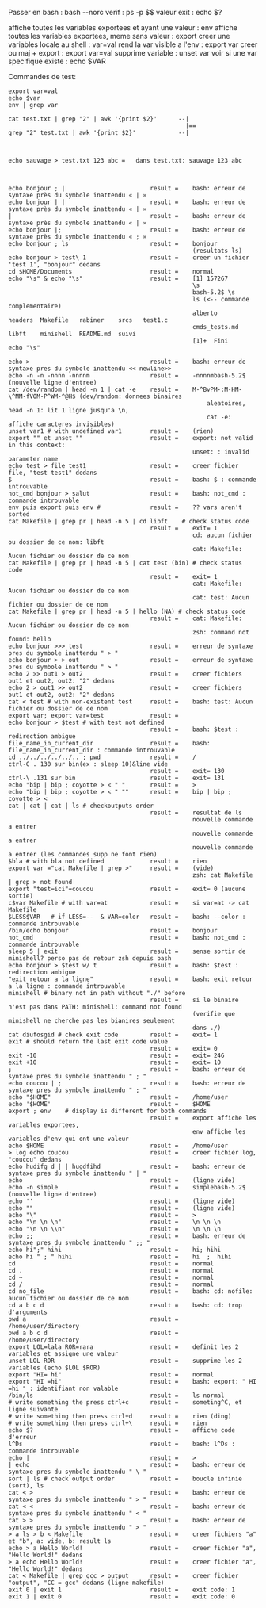 
Passer en bash	:	bash --norc
verif			:	ps -p $$
valeur exit		:	echo $?

affiche toutes les variables exportees et ayant une valeur	:	env
affiche toutes les variables exportees, meme sans valeur	:	export
creer une variables locale au shell							:	var=val
rend la var visible a l'env									:	export var
creer ou maj + export										:	export var=val
supprime variable											:	unset var
voir si une var specifique existe							:	echo $VAR


Commandes de test:

	export var=val
	echo $var
	env | grep var

	cat test.txt | grep "2" | awk '{print $2}'		--|
													  |== 
	grep "2" test.txt | awk '{print $2}'			--|



	echo sauvage > test.txt 123 abc	=	dans test.txt: sauvage 123 abc 



	echo bonjour ; |						result =	bash: erreur de syntaxe près du symbole inattendu « | »
	echo bonjour | |						result =	bash: erreur de syntaxe près du symbole inattendu « | »
	|										result =	bash: erreur de syntaxe près du symbole inattendu « | »
	echo bonjour |;							result =	bash: erreur de syntaxe près du symbole inattendu « ; »
	echo bonjour ; ls						result =	bonjour
														(resultats ls)
	echo bonjour > test\ 1					result =	creer un fichier 'test 1', "bonjour" dedans
	cd $HOME/Documents						result =	normal
	echo "\s" & echo "\s"					result =	[1] 157267
														\s
														bash-5.2$ \s
														ls (<-- commande complementaire)
														alberto        headers	Makefile   rabiner    srcs   test1.c
														cmds_tests.md  libft	minishell  README.md  suivi
														[1]+  Fini                    echo "\s"

	echo >									result =	bash: erreur de syntaxe pres du symbole inattendu << newline>>
	echo -n -n -nnnn -nnnnm					result =	-nnnnmbash-5.2$ (nouvelle ligne d'entree)
	cat /dev/random | head -n 1	| cat -e	result =	M-^BvPM-:M-HM-\^MM-fV0M-P^WM-^@H$ (dev/random: donnees binaires 
															aleatoires, head -n 1: lit 1 ligne jusqu'a \n,
															cat -e: affiche caracteres invisibles)
	unset var1 # with undefined	var1		result =	(rien)
	export "" et unset ""					result =	export: not valid in this context:
														unset: : invalid parameter name
	echo test > file test1					result =	creer fichier file, "test test1" dedans
	$										result =	bash: $ : commande introuvable
	not_cmd bonjour > salut					result =	bash: not_cmd : commande introuvable
	env puis export puis env # 				result = 	?? vars aren't sorted
	cat Makefile | grep pr | head -n 5 | cd libft	 # check status code
											result =	exit= 1
														cd: aucun fichier ou dossier de ce nom: libft
														cat: Makefile: Aucun fichier ou dossier de ce nom
	cat Makefile | grep pr | head -n 5 | cat test (bin) # check status code
											result =	exit= 1
														cat: Makefile: Aucun fichier ou dossier de ce nom
														cat: test: Aucun fichier ou dossier de ce nom
	cat Makefile | grep pr | head -n 5 | hello (NA) # check status code
											result =	cat: Makefile: Aucun fichier ou dossier de ce nom
														zsh: command not found: hello
	echo bonjour >>> test					result =	erreur de syntaxe pres du symbole inattendu " > "
	echo bonjour > > out					result =	erreur de syntaxe pres du symbole inattendu " > "
	echo 2 >> out1 > out2					result =	creer fichiers out1 et out2, out2: "2" dedans
	echo 2 > out1 >> out2					result =	creer fichiers out1 et out2, out2: "2" dedans
	cat < test # with non-existent test		result =	bash: test: Aucun fichier ou dossier de ce nom
	export var; export var=test				result =	
	echo bonjour > $test # with	test not defined
											result =	bash: $test : redirection ambigue
	file_name_in_current_dir				result =	bash: file_name_in_current_dir : commande introuvable
	cd ../../../../../.. ; pwd				result =	/
	ctrl-C . 130 sur bin(ex : sleep 10)&line vide
											result =	exit= 130
	ctrl-\ .131 sur bin						result =	exit= 131
	echo "bip | bip ; coyotte >	< " "		result =	>
	echo "bip | bip ; coyotte >	< " ""		result =	bip | bip ; coyotte > <
	cat | cat | cat | ls # checkoutputs order
											result =	resultat de ls
														nouvelle commande a entrer
														nouvelle commande a entrer
														nouvelle commande a entrer (les commandes supp ne font rien)
	$bla # with bla not defined				result =	rien
	export var ="cat Makefile |	grep >"		result =	(vide)
														zsh: cat Makefile | grep > not found
	export "test=ici"=coucou				result =	exit= 0 (aucune sortie)
	c$var Makefile # with var=at			result =	si var=at -> cat Makefile
	$LESS$VAR	# if LESS=--  & VAR=color	result =	bash: --color : commande introuvable
	/bin/echo bonjour						result =	bonjour
	not_cmd									result =	bash: not_cmd : commande introuvable
	sleep 5 | exit							result =	sense sortir de minishell? perso pas de retour zsh depuis bash
	echo bonjour > $test w/ t				result =	bash: $test : redirection ambigue
	"exit retour a la ligne"				result =	bash: exit retour a la ligne : commande introuvable
	minishell # binary not in path without "./" before
											result =	si le binaire n'est pas dans PATH: minishell: command not found
														(verifie que minishell ne cherche pas les bianires seulement
														dans ./)
	cat diufosgid # check exit code			result =	exit= 1
	exit # should return the last exit code value
											result =	exit= 0
	exit -10								result =	exit= 246
	exit +10								result =	exit= 10
	;										result =	bash: erreur de syntaxe pres du symbole inattendu " ; "
	echo coucou | ;							result =	bash: erreur de syntaxe pres du symbole inattendu " ; "
	echo "$HOME"							result =	/home/user
	echo '$HOME'							result =	$HOME
	export ; env 	# display is different for both commands
											result =	export affiche les variables exportees,
														env affiche les variables d'env qui ont une valeur	
	echo $HOME								result =	/home/user
	> log echo coucou						result =	creer fichier log, "coucou" dedans
	echo hudifg d | | hugdfihd				result =	bash: erreur de syntaxe pres du symbole inattendu " | "
	echo									result =	(ligne vide)
	echo -n simple							result =	simplebash-5.2$ (nouvelle ligne d'entree)
	echo ''									result =	(ligne vide)
	echo ""									result =	(ligne vide)
	echo "\"								result =	>
	echo "\n \n \n"							result =	\n \n \n
	echo "\n \n \\n"						result =	\n \n \n
	echo ;;									result =	bash: erreur de syntaxe pres du symbole inattendu " ;; "
	echo hi";" hihi							result =	hi; hihi
	echo hi " ; " hihi						result =	hi  ;  hihi
	cd										result =	normal
	cd .									result =	normal
	cd ~									result =	normal
	cd /									result =	normal
	cd no_file								result =	bash: cd: nofile: aucun fichier ou dossier de ce nom
	cd a b c d								result =	bash: cd: trop d'arguments
	pwd a									result =	/home/user/directory
	pwd a b c d								result =	/home/user/directory
	export LOL=lala ROR=rara				result =	definit les 2 variables et assigne une valeur	
	unset LOL ROR							result =	supprime les 2 variables (echo $LOL $ROR)
	export "HI= hi"							result =	normal	
	export "HI =hi"							result =	bash: export: " HI =hi " : identifiant non valable	
	/bin/ls									result =	ls normal
	# write something the press	ctrl+c		result =	someting^C, et ligne suivante
	# write something then press ctrl+d		result =	rien (ding)
	# write something then press ctrl+\		result =	rien
	echo $?									result =	affiche code d'erreur
	l^Ds									result =	bash: l^Ds : commande introuvable
	echo |									result =	>
	| echo									result =	bash: erreur de syntaxe pres du symbole inattendu " \ "
	sort | ls # check output order			result =	boucle infinie (sort), ls
	cat < >									result =	bash: erreur de syntaxe pres du symbole inattendu " > "
	cat < <									result =	bash: erreur de syntaxe pres du symbole inattendu " < "
	cat > >									result =	bash: erreur de syntaxe pres du symbole inattendu " > "
	> a ls > b < Makefile					result =	creer fichiers "a" et "b", a: vide, b: result ls
	echo > a Hello World!					result =	creer fichier "a", "Hello World!" dedans
	> a echo Hello World!					result =	creer fichier "a", "Hello World!" dedans
	cat < Makefile | grep gcc >	output		result =	creer fichier "output", "CC = gcc" dedans (ligne makefile)
	exit 0 | exit 1							result =	exit code: 1
	exit 1 | exit 0							result =	exit code: 0